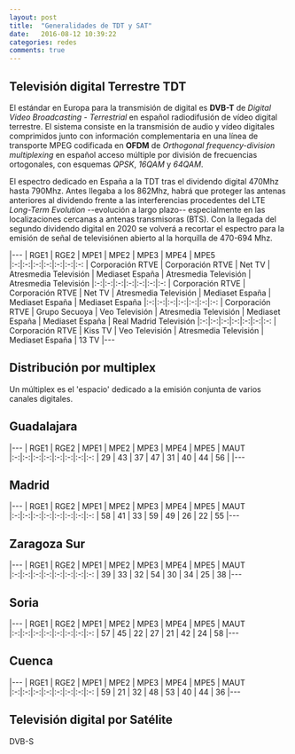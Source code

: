 ```yaml
---
layout: post
title:  "Generalidades de TDT y SAT"
date:   2016-08-12 10:39:22
categories: redes
comments: true
---
```


Televisión digital Terrestre TDT
--------------------------------

El estándar en Europa para la transmisión de digital es **DVB-T** de *Digital Video Broadcasting - Terrestrial* en español radiodifusión de vídeo digital terrestre. El sistema consiste en la transmisión de audio y vídeo digitales comprimidos junto con información complementaria en una línea de transporte MPEG codificada en **OFDM** de *Orthogonal frequency-division multiplexing* en español acceso múltiple por división de frecuencias ortogonales, con esquemas *QPSK*, *16QAM* y *64QAM*.

El espectro dedicado en España a la TDT tras el dividendo digital 470Mhz hasta 790Mhz. Antes llegaba a los 862Mhz, habrá que proteger las antenas anteriores al dividendo frente a las interferencias procedentes del LTE *Long-Term Evolution* --evolución a largo plazo-- especialmente en las localizaciones cercanas a antenas transmisoras (BTS). Con la llegada del segundo dividendo digital en 2020 se volverá a recortar el espectro para la emisión de señal de televisiónen abierto al la horquilla de 470-694 Mhz. 

|---
| RGE1 | RGE2 | MPE1 | MPE2 | MPE3 | MPE4 | MPE5
|:-:|:-:|:-:|:-:|:-:|:-:|:-:
| Corporación RTVE | Corporación RTVE | Net TV | Atresmedia Televisión | Mediaset España | Atresmedia Televisión | Atresmedia Televisión
|:-:|:-:|:-:|:-:|:-:|:-:|:-:
| Corporación RTVE | Corporación RTVE | Net TV | Atresmedia Televisión | Mediaset España | Mediaset España | Mediaset España
|:-:|:-:|:-:|:-:|:-:|:-:|:-:
| Corporación RTVE | Grupo Secuoya | Veo Televisión | Atresmedia Televisión | Mediaset España | Mediaset España | Real Madrid Televisión
|:-:|:-:|:-:|:-:|:-:|:-:|:-:
| Corporación RTVE | Kiss TV | Veo Televisión | Atresmedia Televisión | Mediaset España | 13 TV
|---

Distribución por multiplex
--------------------------

Un múltiplex es el 'espacio' dedicado a la emisión conjunta de varios canales digitales. 

Guadalajara
-----------

|---
| RGE1 | RGE2 | MPE1 | MPE2 | MPE3 | MPE4 | MPE5 | MAUT
|:-:|:-:|:-:|:-:|:-:|:-:|:-:|:-:
| 29 | 43 | 37 | 47 | 31 | 40 | 44 | 56 | 
|---

Madrid
------

|---
| RGE1 | RGE2 | MPE1 | MPE2 | MPE3 | MPE4 | MPE5 | MAUT
|:-:|:-:|:-:|:-:|:-:|:-:|:-:|:-:
| 58 | 41 | 33 | 59 | 49 | 26 | 22 | 55
|---

Zaragoza Sur
------------

|---
| RGE1 | RGE2 | MPE1 | MPE2 | MPE3 | MPE4 | MPE5 | MAUT
|:-:|:-:|:-:|:-:|:-:|:-:|:-:|:-:
| 39 | 33 | 32 | 54 | 30 | 34 | 25 | 38
|---

Soria
-----

|---
| RGE1 | RGE2 | MPE1 | MPE2 | MPE3 | MPE4 | MPE5 | MAUT
|:-:|:-:|:-:|:-:|:-:|:-:|:-:|:-:
| 57 | 45 | 22 | 27 | 21 | 42 | 24 | 58
|---

Cuenca
------

|---
| RGE1 | RGE2 | MPE1 | MPE2 | MPE3 | MPE4 | MPE5 | MAUT
|:-:|:-:|:-:|:-:|:-:|:-:|:-:|:-:
| 59 | 21 | 32 | 48 | 53 | 40 | 44 | 36
|---

Televisión digital por Satélite
-------------------------------

DVB-S

